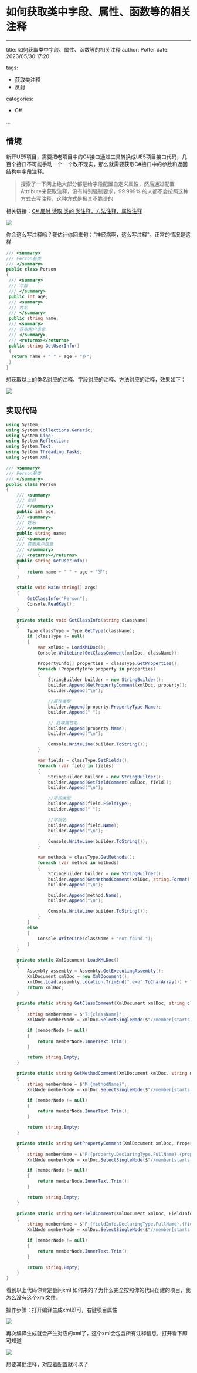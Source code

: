 # 如何获取类中字段、属性、函数等的相关注释

---

title: 如何获取类中字段、属性、函数等的相关注释
author: Potter
date: 2023/05/30 17:20

tags:

- 获取类注释
- 反射

categories:

- C#

...

## 情境

新开UE5项目，需要把老项目中的C#接口通过工具转换成UE5项目接口代码，几百个接口不可能手动一个一个改不现实，那么就需要获取C#接口中的参数和返回结构中字段注释。

> 搜索了一下网上绝大部分都是给字段配置自定义属性，然后通过配置Attribute来获取注释，没有特别强制要求，99.999% 的人都不会按照这种方式去写注释，这种方式是极其不靠谱的
>

相关链接：[C# 反射 读取 类的 类注释，方法注释，属性注释](https://blog.csdn.net/m0_37879526/article/details/107869486)

![](https://cdn.jsdelivr.net/gh/yxw007/BlogPicBed@master/img/20230530153614.png)

你会这么写注释吗？我估计你回来句："神经病啊，这么写注释"。正常的情况是这样

```csharp
/// <summary>
/// Person基类
/// </summary>
public class Person
{
 /// <summary>
 /// 年龄
 /// </summary>
 public int age;
 /// <summary>
 /// 姓名
 /// </summary>
 public string name;
 /// <summary>
 /// 获取用户信息
 /// </summary>
 /// <returns></returns>
 public string GetUserInfo()
 {
  return name + " " + age + "岁";
 }
}
```

想获取以上的类名对应的注释、字段对应的注释、方法对应的注释，效果如下：

![](https://cdn.jsdelivr.net/gh/yxw007/BlogPicBed@master//img/20230530161505.png)

## 实现代码

```csharp
using System;
using System.Collections.Generic;
using System.Linq;
using System.Reflection;
using System.Text;
using System.Threading.Tasks;
using System.Xml;

/// <summary>
/// Person基类
/// </summary>
public class Person
{
    /// <summary>
    /// 年龄
    /// </summary>
    public int age;
    /// <summary>
    /// 姓名
    /// </summary>
    public string name;
    /// <summary>
    /// 获取用户信息
    /// </summary>
    /// <returns></returns>
    public string GetUserInfo()
    {
        return name + " " + age + "岁";
    }

    static void Main(string[] args)
    {
        GetClassInfo("Person");
        Console.ReadKey();
    }

    private static void GetClassInfo(string className)
    {
        Type classType = Type.GetType(className);
        if (classType != null)
        {
            var xmlDoc = LoadXMLDoc();
            Console.WriteLine(GetClassComment(xmlDoc, className));

            PropertyInfo[] properties = classType.GetProperties();
            foreach (PropertyInfo property in properties)
            {
                StringBuilder builder = new StringBuilder();
                builder.Append(GetPropertyComment(xmlDoc, property));
                builder.Append("\n");

                //属性类型
                builder.Append(property.PropertyType.Name);
                builder.Append(" ");

                // 获取属性名
                builder.Append(property.Name);
                builder.Append("\n");

                Console.WriteLine(builder.ToString());
            }

            var fields = classType.GetFields();
            foreach (var field in fields)
            {
                StringBuilder builder = new StringBuilder();
                builder.Append(GetFieldComment(xmlDoc, field));
                builder.Append("\n");

                //字段类型
                builder.Append(field.FieldType);
                builder.Append(" ");

                //字段名
                builder.Append(field.Name);
                builder.Append("\n");

                Console.WriteLine(builder.ToString());
            }

            var methods = classType.GetMethods();
            foreach (var method in methods)
            {
                StringBuilder builder = new StringBuilder();
                builder.Append(GetMethodComment(xmlDoc, string.Format("{0}.{1}", className, method.Name)));
                builder.Append("\n");

                builder.Append(method.Name);
                builder.Append("\n");

                Console.WriteLine(builder.ToString());
            }
        }
        else
        {
            Console.WriteLine(className + "not found.");
        }
    }

    private static XmlDocument LoadXMLDoc()
    {
        Assembly assembly = Assembly.GetExecutingAssembly();
        XmlDocument xmlDoc = new XmlDocument();
        xmlDoc.Load(assembly.Location.TrimEnd(".exe".ToCharArray()) + ".xml");
        return xmlDoc;
    }

    private static string GetClassComment(XmlDocument xmlDoc, string className)
    {
        string memberName = $"T:{className}";
        XmlNode memberNode = xmlDoc.SelectSingleNode($"//member[starts-with(@name, '{memberName}')]");

        if (memberNode != null)
        {
            return memberNode.InnerText.Trim();
        }

        return string.Empty;
    }

    private static string GetMethodComment(XmlDocument xmlDoc, string methodName)
    {
        string memberName = $"M:{methodName}";
        XmlNode memberNode = xmlDoc.SelectSingleNode($"//member[starts-with(@name, '{memberName}')]");

        if (memberNode != null)
        {
            return memberNode.InnerText.Trim();
        }

        return string.Empty;
    }

    private static string GetPropertyComment(XmlDocument xmlDoc, PropertyInfo property)
    {
        string memberName = $"P:{property.DeclaringType.FullName}.{property.Name}";
        XmlNode memberNode = xmlDoc.SelectSingleNode($"//member[starts-with(@name, '{memberName}')]");

        if (memberNode != null)
        {
            return memberNode.InnerText.Trim();
        }

        return string.Empty;
    }

    private static string GetFieldComment(XmlDocument xmlDoc, FieldInfo fieldInfo)
    {
        string memberName = $"F:{fieldInfo.DeclaringType.FullName}.{fieldInfo.Name}";
        XmlNode memberNode = xmlDoc.SelectSingleNode($"//member[starts-with(@name, '{memberName}')]");

        if (memberNode != null)
        {
            return memberNode.InnerText.Trim();
        }

        return string.Empty;
    }
}
```

看到以上代码你肯定会问xml 如何来的？为什么完全按照你的代码创建的项目，我怎么没有这个xml文件。

操作步骤：打开编译生成xml即可，右键项目属性

![](https://cdn.jsdelivr.net/gh/yxw007/BlogPicBed@master//img/20230530162002.png)

再次编译生成就会产生对应的xml了，这个xml会包含所有注释信息，打开看下即可知道

![](https://cdn.jsdelivr.net/gh/yxw007/BlogPicBed@master//img/20230530162429.png)

想要其他注释，对应着配置就可以了
